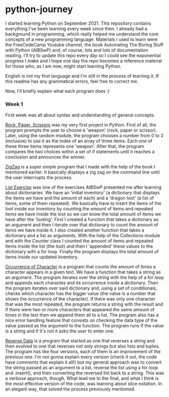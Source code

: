 # python-journey
I started learning Python on September 2021. This repository contains everything I've been learning every week since then.
I already had a background in programming, which really helped me understand the core concepts of a new programming language.
Materials I used to learn were the FreeCodeCamp Youtube channel, the book Automating The Boring Stuff with Python (AtBSwP) and, of course, lots and lots of documentation reading.
I'll try to update this repo every day so I could see the exponential progress I make and I hope one day the repo becomes a reference material for those who, as I am now, might start learning Python.

English is not my first language and I'm still in the process of learning it. If this readme has any grammatical errors, feel free to correct me.

Now, I'll briefly explain what each program does :)

### Week 1
First week was all about syntax and understanding of general concepts. 

[Rock, Paper, Scissors](Week%201/RockPaperScissors.py) was my very first project in Python. First of all, the program prompts the user to choose a 'weapon' (rock, paper or scissor).
Later, using the random module, the program chooses a number from 0 to 2 (inclusive) to use it as the index of an array of three items.
Each one of these three items represents one 'weapon'. After that, the program compares the two choices within a set of if statements until it reaches a conclusion and
announces the winner.

[ZigZag](Week%201/ZigZag.py) is a super simple program that I made with the help of the book I mentioned earlier. It basically displays a zig zag on the command line until the user interrrupts the process.

[List Exercise](Week%201/listExercise.py) was one of the exercises AtBSwP presented me after learning about dictionaries. We have an 'initial inventory' (a dictionary that displays
the items we have and the amount of each) and a 'dragon loot' (a list of items, some of them repeated). 
We basically have to insert the items of the loot inside our inventory by counting the amount of items and repeated items we have inside the loot so we can know the total amount
of items we have after the 'looting'. First I created a function that takes a dictionary as an argument and then I iterate over that dictionary to count the amount of items we have inside it.
I also created another function that takes a dictionary and a list as arguments. With the help of the Collections module and with the Counter class I counted the amount of items and repeated items inside the list (the loot)
and then I 'appended' these values to the dictionary with a for loop. Finally the program displays the total amount of items inside our updated inventory.

[Occurrence of Character](Week%201/occurrenceOfChar.py) is a program that counts the amount of times a character appears in a given text. We have a function that takes a string as
an argument. The program iterates over the string with the help of a for loop and appends each charactes and its occurrence inside a dictionary. 
Then the program iterates over said dictionary and, using a set of conditionals, checks which character has the bigger value (the value is a number that shows the occurrence of the character).
If there was only one character that was the most repeated, the program returns a string with the result and if there were two or more characters that appeared the same amount
of times in the text then we append them all to a list.
The program also has a nice error handling feature that consists on checking the data type of the value passed as the argument to the function. The program runs if the value is a string
and if it's not it asks the user to enter one.

[Reverse Data](Week%201/reverseData.py) is a program that started as one that reverses a string and then evolved to one that reverses not only strings but also lists and tuples.
The program has like four versions, each of them is an improvement of the previous one. I'm not gonna explain every version (check it out, the code have comments that explain it all!)
but my general approach was to convert the string passed as an argument to a list, reverse the list using a for loop and .insert(), and then converting the reversed list
back to a string. This was a verbose approach, though. What lead me to the final, and what I think is the most effective version of the code, was learning about slice notation.
In an elegant way, that solved the process previously mentioned.



















